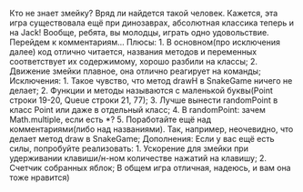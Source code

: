 Кто не знает змейку? Вряд ли найдется такой человек. Кажется, эта игра существовала ещё при динозаврах, абсолютная классика теперь и на Jack!
Вообще, ребята, вы молодцы, играть одно удовольствие. Перейдем к комментариям...
Плюсы:
    1. В основном(про исключения далее) код отлично читается, названия методов и переменных соответствует их содержимому, 
       хорошо разбили на классы;
    2. Движение змейки плавное, она отлично реагирует на команды;
Исключения:
    1. Такое чувство, что метод drawH в SnakeGame ничего не делает;
    2. Функции и методы называются с маленькой буквы(Point строки 19-20, Queue строки 21, 77);
    3. Лучше вынести randomPoint в класс Point или даже в отдельный класс;
    4. В randomPoint: зачем Math.multiple, если есть *?
    5. Поработайте ещё над комментариями(либо над названиями). Так, например, неочевидно, что делает метод draw в SnakeGame;
Дополнения:
    Если у вас ещё есть силы, попробуйте реализовать: 
        1. Ускорение для змейки при удерживании клавиши/н-ном количестве нажатий на клавишу;
        2. Счетчик собранных яблок;
В общем игра отличная, надеюсь, и вам она тоже нравится)

